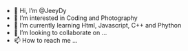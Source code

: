 - 👋 Hi, I’m @JeeyDy
- 👀 I’m interested in Coding and Photography 
- 🌱 I’m currently learning Html, Javascript, C++ and Phython
- 💞️ I’m looking to collaborate on ...
- 📫 How to reach me ...

<!---
JeeyDy/JeeyDy is a ✨ special ✨ repository because its `README.md` (this file) appears on your GitHub profile.
You can click the Preview link to take a look at your changes.
--->
